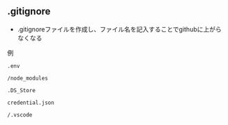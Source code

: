 ## .gitignore 

- .gitignoreファイルを作成し、ファイル名を記入することでgithubに上がらなくなる

例

    .env

    /node_modules

    .DS_Store

    credential.json

    /.vscode